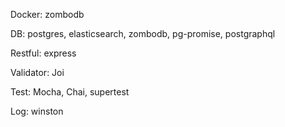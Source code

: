 Docker:
  zombodb

DB:
  postgres, elasticsearch, zombodb, pg-promise, postgraphql

Restful:
  express

Validator:
  Joi

Test:
  Mocha, Chai, supertest

Log:
  winston
